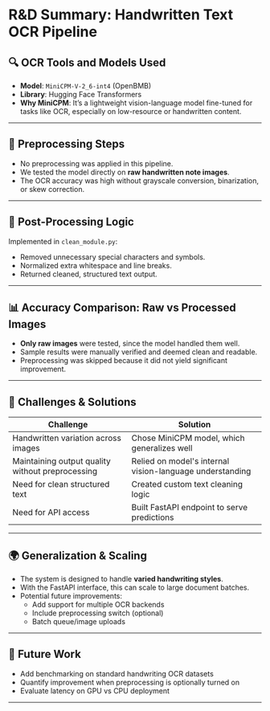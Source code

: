 # R&D Summary: Handwritten Text OCR Pipeline

## 🔍 OCR Tools and Models Used

- **Model**: `MiniCPM-V-2_6-int4` (OpenBMB)
- **Library**: Hugging Face Transformers
- **Why MiniCPM**: It’s a lightweight vision-language model fine-tuned for tasks like OCR, especially on low-resource or handwritten content.

---

## 🧪 Preprocessing Steps

- No preprocessing was applied in this pipeline.
- We tested the model directly on **raw handwritten note images**.
- The OCR accuracy was high without grayscale conversion, binarization, or skew correction.

---

## 🧼 Post-Processing Logic

Implemented in `clean_module.py`:
- Removed unnecessary special characters and symbols.
- Normalized extra whitespace and line breaks.
- Returned cleaned, structured text output.

---

## 📊 Accuracy Comparison: Raw vs Processed Images

- **Only raw images** were tested, since the model handled them well.
- Sample results were manually verified and deemed clean and readable.
- Preprocessing was skipped because it did not yield significant improvement.

---

## 🚧 Challenges & Solutions

| Challenge | Solution |
|----------|----------|
| Handwritten variation across images | Chose MiniCPM model, which generalizes well |
| Maintaining output quality without preprocessing | Relied on model's internal vision-language understanding |
| Need for clean structured text | Created custom text cleaning logic |
| Need for API access | Built FastAPI endpoint to serve predictions |

---

## 🌍 Generalization & Scaling

- The system is designed to handle **varied handwriting styles**.
- With the FastAPI interface, this can scale to large document batches.
- Potential future improvements:
  - Add support for multiple OCR backends
  - Include preprocessing switch (optional)
  - Batch queue/image uploads

---

## 🧪 Future Work

- Add benchmarking on standard handwriting OCR datasets
- Quantify improvement when preprocessing is optionally turned on
- Evaluate latency on GPU vs CPU deployment

---

